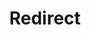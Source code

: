 ﻿---
layout: src/layouts/Redirect.astro
title: Redirect
redirect: https://yamldoc.liuyan.wang/docs/projects/steps/configuration-features/xml-configuration-variables-feature
pubDate:  2023-01-01
navSearch: false
navSitemap: false
navMenu: false
---
